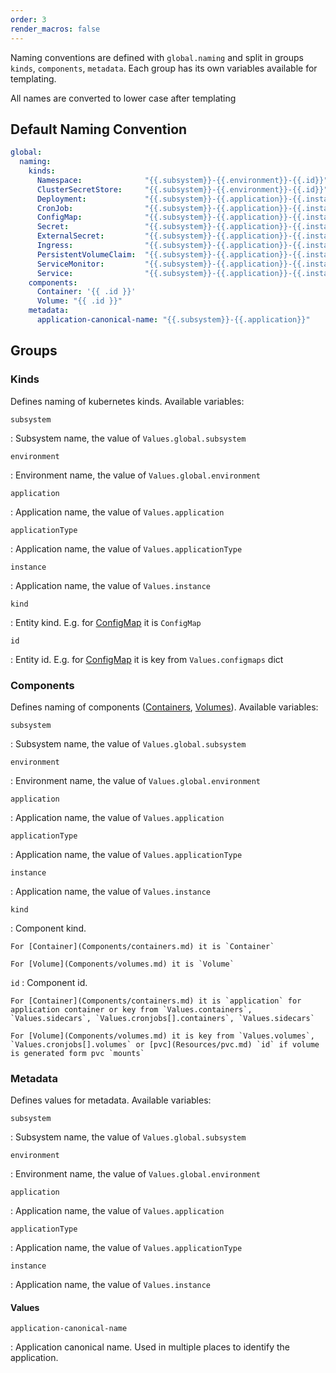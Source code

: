```yaml
---
order: 3
render_macros: false
---
```


Naming conventions are defined with `global.naming` and split in groups `kinds`, `components`, `metadata`. Each group has its own variables available for templating.

All names are converted to lower case after templating


## Default Naming Convention

``` yaml
global:
  naming:
    kinds:
      Namespace:              "{{.subsystem}}-{{.environment}}-{{.id}}" 
      ClusterSecretStore:     "{{.subsystem}}-{{.environment}}-{{.id}}" 
      Deployment:             "{{.subsystem}}-{{.application}}-{{.instance}}"
      CronJob:                "{{.subsystem}}-{{.application}}-{{.instance}}-{{.id}}"
      ConfigMap:              "{{.subsystem}}-{{.application}}-{{.instance}}-{{.id}}"
      Secret:                 "{{.subsystem}}-{{.application}}-{{.instance}}-{{.id}}"
      ExternalSecret:         "{{.subsystem}}-{{.application}}-{{.instance}}-{{.id}}"
      Ingress:                "{{.subsystem}}-{{.application}}-{{.instance}}-{{.id}}"
      PersistentVolumeClaim:  "{{.subsystem}}-{{.application}}-{{.instance}}-{{.id}}"
      ServiceMonitor:         "{{.subsystem}}-{{.application}}-{{.instance}}-{{.id}}"
      Service:                "{{.subsystem}}-{{.application}}-{{.instance}}-{{.id}}"
    components:
      Container: '{{ .id }}'
      Volume: "{{ .id }}"
    metadata:
      application-canonical-name: "{{.subsystem}}-{{.application}}"
```
## Groups 

### Kinds

Defines naming of kubernetes kinds. Available variables:

`subsystem`

:   Subsystem name, the value of `Values.global.subsystem`

`environment`

:   Environment name, the value of `Values.global.environment` 

`application`

:   Application name, the value of `Values.application` 

`applicationType`

:   Application name, the value of `Values.applicationType` 

`instance`

:   Application name, the value of `Values.instance` 

`kind`

:   Entity kind. E.g. for [ConfigMap](Resources/configmap.md) it is `ConfigMap` 

`id`

:   Entity id. E.g. for [ConfigMap](Resources/configmap.md) it is key from `Values.configmaps` dict


### Components

Defines naming of components ([Containers](Components/containers.md), [Volumes](Components/volumes.md)). Available variables:

`subsystem`

:   Subsystem name, the value of `Values.global.subsystem`

`environment`

:   Environment name, the value of `Values.global.environment` 

`application`

:   Application name, the value of `Values.application` 

`applicationType`

:   Application name, the value of `Values.applicationType` 

`instance`

:   Application name, the value of `Values.instance` 


`kind`

:   Component kind. 

    For [Container](Components/containers.md) it is `Container` 

    For [Volume](Components/volumes.md) it is `Volume` 

`id`
:   Component id.

    For [Container](Components/containers.md) it is `application` for application container or key from `Values.containers`, `Values.sidecars`, `Values.cronjobs[].containers`, `Values.sidecars` 

    For [Volume](Components/volumes.md) it is key from `Values.volumes`, `Values.cronjobs[].volumes` or [pvc](Resources/pvc.md) `id` if volume is generated form pvc `mounts`




### Metadata

Defines values for metadata. Available variables:

`subsystem`

:   Subsystem name, the value of `Values.global.subsystem`

`environment`

:   Environment name, the value of `Values.global.environment` 

`application`

:   Application name, the value of `Values.application` 

`applicationType`

:   Application name, the value of `Values.applicationType` 

`instance`

:   Application name, the value of `Values.instance` 


#### Values

`application-canonical-name`

:   Application canonical name. Used in multiple places to identify the application.